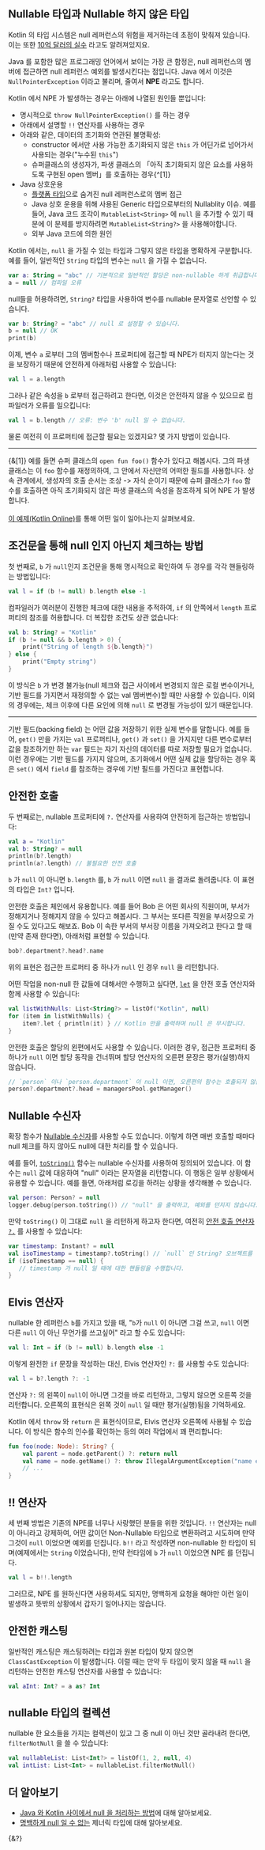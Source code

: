 ## Nullable 타입과 Nullable 하지 않은 타입

Kotlin 의 타입 시스템은 null 레퍼런스의 위험을 제거하는데 초점이 맞춰져 있습니다. 
이는 또한 [10억 달러의 실수](https://en.wikipedia.org/wiki/Null_pointer#History) 라고도 알려져있지요.

Java 를 포함한 많은 프로그래밍 언어에서 보이는 가장 큰 함정은, null 레퍼런스의 멤버에 접근하면 null 레퍼런스 예외를 발생시킨다는 점입니다. 
Java 에서 이것은 `NullPointerException` 이라고 불리며, 줄여서 **NPE** 라고도 합니다.

Kotlin 에서 NPE 가 발생하는 경우는 아래에 나열된 원인들 뿐입니다:

- 명시적으로 `throw NullPointerException()` 를 하는 경우
- 아래에서 설명할 `!!` 연산자를 사용하는 경우
- 아래와 같은, 데이터의 초기화와 연관된 불명확성:
  - constructor 에서만 사용 가능한 초기화되지 않은 `this` 가 어딘가로 넘어가서 사용되는 경우("누수된 `this`")
  - 슈퍼클래스의 생성자가, 파생 클래스의 「아직 초기화되지 않은 요소를 사용하도록 구현된 open 멤버」를 호출하는 경우{^[1]}
- Java 상호운용
  - [플랫폼 타입](/docs/java-interop.md#null-safety-and-platform-types)으로 숨겨진 null 레퍼런스로의 멤버 접근
  - Java 상호 운용을 위해 사용된 Generic 타입으로부터의 Nullablity 이슈. 
    예를들어, Java 코드 조각이 `MutableList<String>` 에 `null` 을 추가할 수 있기 때문에 이 문제를 방지하려면 `MutableList<String?>` 을 사용해야합니다.
  - 외부 Java 코드에 의한 원인

Kotlin 에서는, `null` 을 가질 수 있는 타입과 그렇지 않은 타입을 명확하게 구분합니다. 예를 들어, 일반적인 `String` 타입의 변수는 `null` 을 가질 수 없습니다.

```kotlin
var a: String = "abc" // 기본적으로 일반적인 할당은 non-nullable 하게 취급합니다.
a = null // 컴파일 오류
```

null들을 허용하려면, `String?` 타입을 사용하여 변수를 nullable 문자열로 선언할 수 있습니다.

```kotlin
var b: String? = "abc" // null 로 설정할 수 있습니다.
b = null // OK
print(b)
```

이제, 변수 `a` 로부터 그의 멤버함수나 프로퍼티에 접근할 때 NPE가 터지지 않는다는 것을 보장하기 때문에 안전하게 아래처럼 사용할 수 있습니다:

```kotlin
val l = a.length
```

그러나 같은 속성을 `b` 로부터 접근하려고 한다면, 이것은 안전하지 않을 수 있으므로 컴파일러가 오류를 일으킵니다:

```kotlin
val l = b.length // 오류: 변수 'b' null 일 수 없습니다.
```

물론 여전히 이 프로퍼티에 접근할 필요는 있겠지요? 몇 가지 방법이 있습니다.

--- 
{&[1]} 예를 들면 슈퍼 클래스의 `open fun foo()` 함수가 있다고 해봅시다. 그의 파생 클래스는 이 `foo` 함수를 재정의하여, 그 안에서 자신만의 어떠한 필드를 사용합니다. 
상속 관계에서, 생성자의 호출 순서는 조상 -> 자식 순이기 때문에 슈퍼 클래스가 `foo` 함수를 호출하면 아직 초기화되지 않은 파생 클래스의 속성을 참조하게 되어 NPE 가 발생합니다.  
&nbsp;  
[이 예제(Kotlin Online)](https://pl.kotl.in/YjKDFK_0I)를 통해 어떤 일이 일어나는지 살펴보세요.

## 조건문을 통해 null 인지 아닌지 체크하는 방법

첫 번째로, `b` 가 `null`인지 조건문을 통해 명시적으로 확인하여 두 경우를 각각 핸들링하는 방법입니다:

```kotlin
val l = if (b != null) b.length else -1
```

컴파일러가 여러분이 진행한 체크에 대한 내용을 추적하여, `if` 의 안쪽에서 `length` 프로퍼티의 참조를 허용합니다. 더 복잡한 조건도 상관 없습니다:

```kotlin
val b: String? = "Kotlin"
if (b != null && b.length > 0) {
    print("String of length ${b.length}")
} else {
    print("Empty string")
}
```

이 방식은 `b` 가 변경 불가능(null 체크와 접근 사이에서 변경되지 않은 로컬 변수이거나, 기반 필드를 가지면서 재정의할 수 없는 val 멤버변수)할 때만 사용할 수 있습니다. 
이외의 경우에는, 체크 이후에 다른 요인에 의해 `null` 로 변경될 가능성이 있기 때문입니다.

---
기반 필드(backing field) 는 어떤 값을 저장하기 위한 실제 변수를 말합니다. 
예를 들어, `get()` 만을 가지는 `val` 프로퍼티나, `get()` 과 `set()` 을 가지지만 다른 변수로부터 값을 참조하기만 하는 `var` 필드는 자기 자신의 데이터를 따로 저장할 필요가 없습니다. 
이런 경우에는 기반 필드를 가지지 않으며, 초기화에서 어떤 실제 값을 할당하는 경우 혹은 `set()` 에서 `field` 를 참조하는 경우에 기반 필드를 가진다고 표현합니다.


## 안전한 호출

두 번째로는, nullable 프로퍼티에 `?.` 연산자를 사용하여 안전하게 접근하는 방법입니다:

```kotlin
val a = "Kotlin"
val b: String? = null
println(b?.length)
println(a?.length) // 불필요한 안전 호출
```

`b` 가 `null` 이 아니면 `b.length` 를, `b` 가 `null` 이면 `null` 을 결과로 돌려줍니다. 이 표현의 타입은 `Int?` 입니다.

안전한 호출은 체인에서 유용합니다. 예를 들어 Bob 은 어떤 회사의 직원이며, 부서가 정해지거나 정해지지 않을 수 있다고 해봅시다. 그 부서는 또다른 직원을 부서장으로 가질 수도 있다고도 해보죠.
Bob 이 속한 부서의 부서장 이름을 가져오려고 한다고 할 때(만약 존재 한다면), 아래처럼 표현할 수 있습니다.

```kotlin
bob?.department?.head?.name
```

위의 표현은 접근한 프로퍼티 중 하나가 `null` 인 경우 `null` 을 리턴합니다.

어떤 작업을 non-null 한 값들에 대해서만 수행하고 싶다면, [`let`](https://kotlinlang.org/api/latest/jvm/stdlib/kotlin/let.html) 을 안전 호출 연산자와 함께 사용할 수 있습니다:

```kotlin
val listWithNulls: List<String?> = listOf("Kotlin", null)
for (item in listWithNulls) {
    item?.let { println(it) } // Kotlin 만을 출력하며 null 은 무시합니다.
}
```

안전한 호출은 할당의 왼편에서도 사용할 수 있습니다. 이러한 경우, 접근한 프로퍼티 중 하나가 `null` 이면 할당 동작을 건너뛰며 할당 연산자의 오른편 문장은 평가(실행)하지 않습니다.

```kotlin
// `person` 이나 `person.department` 이 null 이면, 오른편의 함수는 호출되지 않습니다.
person?.department?.head = managersPool.getManager()
```

## Nullable 수신자

확장 함수가 [Nullable 수신자](/docs/extensions.md#nullable-수신자)를 사용할 수도 있습니다. 이렇게 하면 매번 호출할 때마다 null 체크를 하지 않아도 null에 대한 처리를 할 수 있습니다. 

예를 들어, [`toString()`](https://kotlinlang.org/api/latest/jvm/stdlib/kotlin/to-string.html) 함수는 nullable 수신자를 사용하여 정의되어 있습니다. 
이 함수는 `null` 값에 대응하여 "null" 이라는 문자열을 리턴합니다. 이 행동은 일부 상황에서 유용할 수 있습니다.
예를 들면, 아래처럼 로깅을 하려는 상황을 생각해볼 수 있습니다.
```kotlin
val person: Person? = null
logger.debug(person.toString()) // "null" 을 출력하고, 예외를 던지지 않습니다.
```

만약 `toString()` 이 그대로 `null` 을 리턴하게 하고자 한다면, 여전히 [안전 호출 연산자 `?.`](#안전한-호출) 를 사용할 수 있습니다:

```kotlin
var timestamp: Instant? = null
val isoTimestamp = timestamp?.toString() // `null` 인 String? 오브젝트를 리턴합니다.
if (isoTimestamp == null) {
   // timestamp 가 null 일 때에 대한 핸들링을 수행합니다.
}
```

## Elvis 연산자

nullable 한 레퍼런스 `b`를 가지고 있을 때, "`b`가 `null` 이 아니면 그걸 쓰고, `null` 이면 다른 `null` 이 아닌 무언가를 쓰고싶어" 라고 할 수도 있습니다:

```kotlin
val l: Int = if (b != null) b.length else -1
```

이렇게 완전한 `if` 문장을 작성하는 대신, Elvis 연산자인 `?:` 를 사용할 수도 있습니다:

```kotlin
val l = b?.length ?: -1
```

연산자 `?:` 의 왼쪽이 `null`이 아니면 그것을 바로 리턴하고, 그렇지 않으면 오른쪽 것을 리턴합니다. 
오른쪽의 표현식은 왼쪽 것이 `null` 일 때만 평가(실행)됨을 기억하세요.

Kotlin 에서 `throw` 와 `return` 은 표현식이므로, Elvis 연산자 오른쪽에 사용될 수 있습니다. 
이 방식은 함수의 인수를 확인하는 등의 여러 작업에서 꽤 편리합니다:

```kotlin
fun foo(node: Node): String? {
    val parent = node.getParent() ?: return null
    val name = node.getName() ?: throw IllegalArgumentException("name expected")
    // ...
}
```

## !! 연산자

세 번째 방법은 기존의 NPE를 너무나 사랑했던 분들을 위한 것입니다. 
`!!` 연산자는 null 이 아니라고 강제하여, 어떤 값이던 Non-Nullable 타입으로 변환하려고 시도하며 만약 그것이 `null` 이었으면 예외를 던집니다.
`b!!` 라고 작성하면 non-nullable 한 타입이 되며(예제에서는 `String` 이었습니다), 만약 런타임에 `b` 가 `null` 이었으면 NPE 를 던집니다.

```kotlin
val l = b!!.length
```

그러므로, NPE 를 원하신다면 사용하셔도 되지만, 명백하게 요청을 해야만 이런 일이 발생하고 뜻밖의 상황에서 갑자기 일어나지는 않습니다.

## 안전한 캐스팅

일반적인 캐스팅은 캐스팅하려는 타입과 원본 타입이 맞지 않으면 `ClassCastException` 이 발생합니다.
이럴 때는 만약 두 타입이 맞지 않을 때 `null` 을 리턴하는 안전한 캐스팅 연산자를 사용할 수 있습니다:

```kotlin
val aInt: Int? = a as? Int
```

## nullable 타입의 컬렉션

nullable 한 요소들을 가지는 컬렉션이 있고 그 중 null 이 아닌 것만 골라내려 한다면, `filterNotNull` 을 쓸 수 있습니다:

```kotlin
val nullableList: List<Int?> = listOf(1, 2, null, 4)
val intList: List<Int> = nullableList.filterNotNull()
```

## 더 알아보기

- [Java 와 Kotlin 사이에서 null 을 처리하는 방법](/docs/java-to-kotlin-nullability-guide.md)에 대해 알아보세요.
- [명백하게 null 일 수 없는](/docs/generics.md#definitely-non-nullable-types) 제너릭 타입에 대해 알아보세요.

{&?}
